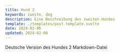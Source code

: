 ```yaml
---
title: Hund 2
keywords: zweite, dog
description: Eine Beschreibung des zweiten Hundes
template: ./templates/post.template.svelte
date: 2024-02-06
updated: 2024-02-06
---
```


Deutsche Version des Hundes 2 Markdown-Datei
